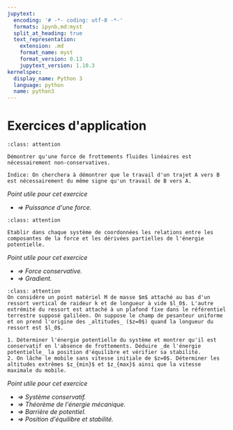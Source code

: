 ```yaml
---
jupytext:
  encoding: '# -*- coding: utf-8 -*-'
  formats: ipynb,md:myst
  split_at_heading: true
  text_representation:
    extension: .md
    format_name: myst
    format_version: 0.13
    jupytext_version: 1.10.3
kernelspec:
  display_name: Python 3
  language: python
  name: python3
---
```

# Exercices d'application

````{admonition} Frottements fluides 
:class: attention

Démontrer qu'une force de frottements fluides linéaires est nécessairement non-conservatives.

Indice: On cherchera à démontrer que le travail d'un trajet A vers B est nécessairement du même signe qu'un travail de B vers A.

````
_Point utile pour cet exercice_
* _$\Longrightarrow$ Puissance d'une force._

````{admonition} Relation force-énergie
:class: attention

Etablir dans chaque système de coordonnées les relations entre les composantes de la force et les dérivées partielles de l'énergie potentielle.

````

_Point utile pour cet exercice_
* _$\Longrightarrow$ Force conservative._
* _$\Longrightarrow$ Gradient._

````{admonition} Système conservatif
:class: attention
On considère un point matériel M de masse $m$ attaché au bas d'un ressort vertical de raideur k et de longueur à vide $l_0$. L'autre extrémité du ressort est attaché à un plafond fixe dans le référentiel terrestre supposé galiléen. On suppose le champ de pesanteur uniforme et on prend l'origine des _altitudes_ ($z=0$) quand la longueur du ressort est $l_0$.

1. Déterminer l'énergie potentielle du système et montrer qu'il est conservatif en l'absence de frottements. Déduire _de l'énergie potentielle_ la position d'équilibre et vérifier sa stabilité.
2. On lâche le mobile sans vitesse initiale de $z=0$. Déterminer les altitudes extrêmes $z_{min}$ et $z_{max}$ ainsi que la vitesse maximale du mobile.
````
_Point utile pour cet exercice_
* _$\Longrightarrow$ Système conservatif._
* _$\Longrightarrow$ Théorème de l'énergie mécanique._
* _$\Longrightarrow$ Barrière de potentiel._
* _$\Longrightarrow$ Position d'équilibre et stabilité._


